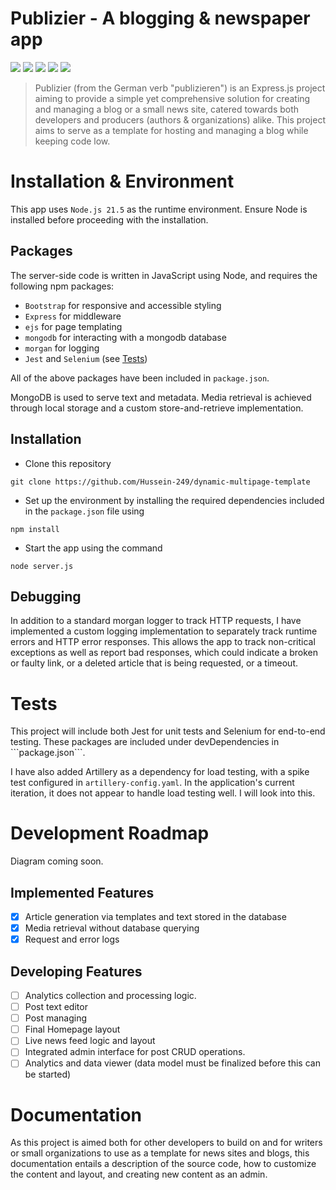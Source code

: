# Publizier - A blogging & newspaper app
![](https://img.shields.io/badge/Development-Ongoing-blue)
![](https://img.shields.io/github/issues/hussein-249/dynamic-multipage-template)
![](https://img.shields.io/badge/Tests-Passing-green)
![](https://img.shields.io/badge/JavaScript-fde427)
![](https://img.shields.io/badge/MongoDB-4db33d)

> Publizier (from the German verb "publizieren") is an Express.js project aiming to provide a simple yet comprehensive solution for creating and managing a blog or a small news site, catered towards both developers and producers (authors & organizations) alike. This project aims to serve as a template for hosting and managing a blog while keeping code low.

# Installation & Environment

This app uses ```Node.js 21.5``` as the runtime environment. Ensure Node is installed before proceeding with the installation.

## Packages

The server-side code is written in JavaScript using Node, and requires the following npm packages:

- ```Bootstrap``` for responsive and accessible styling
- ```Express``` for middleware
- ```ejs``` for page templating
- ```mongodb``` for interacting with a mongodb database
- ```morgan``` for logging
- ```Jest``` and ```Selenium``` (see [Tests](#tests))

All of the above packages have been included in ```package.json```.

MongoDB is used to serve text and metadata. Media retrieval is achieved through local storage and a custom store-and-retrieve implementation.

## Installation

- Clone this repository
```
git clone https://github.com/Hussein-249/dynamic-multipage-template
```
- Set up the environment by installing the required dependencies included in the ```package.json``` file using
```
npm install
```

- Start the app using the command
```
node server.js
```

## Debugging

In addition to a standard morgan logger to track HTTP requests, I have implemented a custom logging implementation to separately track runtime errors and HTTP error responses. This allows the app to track non-critical exceptions as well as report bad responses, which could indicate a broken or faulty link, or a deleted article that is being requested, or a timeout.

# Tests

<div id="tests">
This project will include both Jest for unit tests and Selenium for end-to-end testing. These packages are included under devDependencies in ```package.json```.

I have also added Artillery as a dependency for load testing, with a spike test configured in ```artillery-config.yaml```. In the application's current iteration, it does not appear to handle load testing well. I will look into this.
</div>

# Development Roadmap

Diagram coming soon.

## Implemented Features
- [x] Article generation via templates and text stored in the database
- [x] Media retrieval without database querying
- [x] Request and error logs

## Developing Features
- [ ] Analytics collection and processing logic.
- [ ] Post text editor
- [ ] Post managing
- [ ] Final Homepage layout
- [ ] Live news feed logic and layout
- [ ] Integrated admin interface for post CRUD operations.
- [ ] Analytics and data viewer (data model must be finalized before this can be started)

# Documentation

As this project is aimed both for other developers to build on and for writers or small organizations to use as a template for news sites and blogs, this documentation entails a description of the source code, how to customize the content and layout, and creating new content as an admin.

